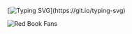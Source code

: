 <!--
## Hi there 👋
**JennyZhang0810/JennyZhang0810** is a ✨ _special_ ✨ repository because its `README.md` (this file) appears on your GitHub profile.

Here are some ideas to get you started:

- 🔭 I’m currently working on ...
- 🌱 I’m currently learning ...
- 👯 I’m looking to collaborate on ...
- 🤔 I’m looking for help with ...
- 💬 Ask me about ...
- 📫 How to reach me: ...
- 😄 Pronouns: ...
- ⚡ Fun fact: ...
-->

[![Typing SVG](https://readme-typing-svg.demolab.com?font=Fira+Code&pause=1000&color=F7D919&background=FFE87800&width=435&lines=Hello%2C+Welcome+to+Jenny's+Channel~)](https://git.io/typing-svg)

![Red Book Fans](https://img.shields.io/badge/red%20book-1w3-ff2442)
